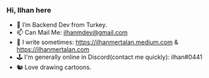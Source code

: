 ### Hi, Ilhan here

- 🌱 I’m Backend Dev from Turkey.
- 📫 Can Mail Me: ilhanmdev@gmail.com
- 📝 I write sometimes: https://ilhanmertalan.medium.com & https://ilhanmertalan.com
- 🕹️ I'm generally online in Discord(contact me quickly): ilhan#0441
- 🐿 Love drawing cartoons.

